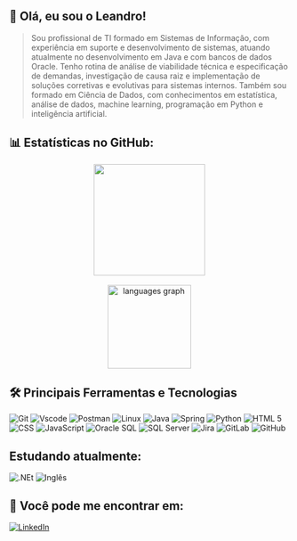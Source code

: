 ## 👋 Olá, eu sou o Leandro!

> Sou profissional de TI formado em Sistemas de Informação, com experiência em suporte e desenvolvimento de sistemas, atuando atualmente no desenvolvimento em Java e com bancos de dados Oracle. Tenho rotina de análise de viabilidade técnica e especificação de demandas, investigação de causa raiz e implementação de soluções corretivas e evolutivas para sistemas internos. Também sou formado em Ciência de Dados, com conhecimentos em estatística, análise de dados, machine learning, programação em Python e inteligência artificial.

## 📊 Estatísticas no GitHub:
<a href="https://github.com/leandroAlves88">

</a>

<div align="center">
  <img height=200 align="center" src="https://github-readme-stats.vercel.app/api?username=leandroAlves88&locale=pt-br&show_icons=true&include_all_commits=true&count_private=true&\&rank_icon=github" /><br><br>
  <img src="https://github-readme-stats.vercel.app/api/top-langs?username=leandroAlves88&locale=pt-br&hide_title=true&layout=compact&card_width=320&langs_count=5&theme=radical&hide_border=true&order=2" height="150" alt="languages graph"  />
</div>


## 🛠 Principais Ferramentas e Tecnologias
![Git](https://img.shields.io/badge/GIT-E44C30?style=for-the-badge&logo=git&logoColor=white)
![Vscode](https://img.shields.io/badge/Vscode-007ACC?style=for-the-badge&logo=visual-studio-code&logoColor=white)
![Postman](https://img.shields.io/badge/Postman-FF6C37.svg?style=for-the-badge&logo=Postman&logoColor=white)
![Linux](https://img.shields.io/badge/LINUX-E34F26?style=for-the-badge&logo=linux&logoColor=white)
![Java](https://img.shields.io/badge/java-%23ED8B00.svg?style=for-the-badge&logo=openjdk&logoColor=white)
![Spring](https://img.shields.io/badge/Spring-008000?style=for-the-badge&logo=spring&logoColor=white)
![Python](https://img.shields.io/badge/Python-1E90FF?style=for-the-badge&logo=python&logoColor=white)
![HTML 5](https://img.shields.io/badge/HTML5-E34F26?style=for-the-badge&logo=html5&logoColor=white)
![CSS](https://img.shields.io/badge/CSS3-1572B6?style=for-the-badge&logo=css3&logoColor=white)
![JavaScript](https://img.shields.io/badge/JavaScript-323330?style=for-the-badge&logo=javascript&logoColor=F7DF1E)
![Oracle SQL](https://img.shields.io/badge/Oracle%20SQL-DD0031?style=for-the-badge&logo=oraclesql&logoColor=white)
![SQL Server](https://img.shields.io/badge/SQL%20SERVER-blue?style=for-the-badge&logo=oraclesql&logoColor=white)
![Jira](https://img.shields.io/badge/Jira-0052CC?style=for-the-badge&logo=Jira&logoColor=white)
![GitLab](https://img.shields.io/badge/GitLab-orange?style=for-the-badge&logo=gitlab&logoColor=white)
![GitHub](https://img.shields.io/badge/Github-blue?style=for-the-badge&logo=github&logoColor=white) 


## Estudando atualmente:

![.NEt](https://img.shields.io/badge/.Net-4682B4?style=for-the-badge&logo=dotnet&logoColor=white)
![Inglês](https://img.shields.io/badge/Ingles-2ea44f?style=for-the-badge&logo=english&logoColor=white)
![]() 


## 📲 Você pode me encontrar em:

[![LinkedIn](https://img.shields.io/badge/linkedin-%230077B5.svg?style=for-the-badge&logo=linkedin&logoColor=white)](https://www.linkedin.com/in/leandro-alves-ferreira-85a5a44b/)

